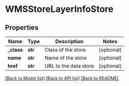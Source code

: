# WMSStoreLayerInfoStore

## Properties
Name | Type | Description | Notes
------------ | ------------- | ------------- | -------------
**_class** | **str** | Class of the store | [optional] 
**name** | **str** | Name of the store | [optional] 
**href** | **str** | URL to the data store | [optional] 

[[Back to Model list]](../README.md#documentation-for-models) [[Back to API list]](../README.md#documentation-for-api-endpoints) [[Back to README]](../README.md)


